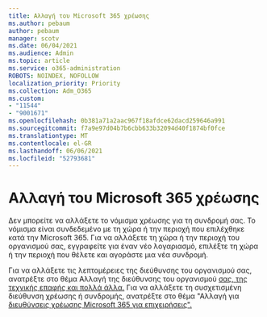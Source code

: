 ```yaml
---
title: Αλλαγή του Microsoft 365 χρέωσης
ms.author: pebaum
author: pebaum
manager: scotv
ms.date: 06/04/2021
ms.audience: Admin
ms.topic: article
ms.service: o365-administration
ROBOTS: NOINDEX, NOFOLLOW
localization_priority: Priority
ms.collection: Adm_O365
ms.custom:
- "11544"
- "9001671"
ms.openlocfilehash: 0b381a71a2aac967f18afdce62dacd259646a991
ms.sourcegitcommit: f7a9e97d04b7b6cbb633b32094d40f1874bf0fce
ms.translationtype: MT
ms.contentlocale: el-GR
ms.lasthandoff: 06/06/2021
ms.locfileid: "52793681"
---
```

# <a name="change-your-microsoft-365-billing-currency"></a>Αλλαγή του Microsoft 365 χρέωσης

Δεν μπορείτε να αλλάξετε το νόμισμα χρέωσης για τη συνδρομή σας. Το νόμισμα είναι συνδεδεμένο με τη χώρα ή την περιοχή που επιλέχθηκε κατά την Microsoft 365. Για να αλλάξετε τη χώρα ή την περιοχή του οργανισμού σας, εγγραφείτε για έναν νέο λογαριασμό, επιλέξτε τη χώρα ή την περιοχή που θέλετε και αγοράστε μια νέα συνδρομή. 

Για να αλλάξετε τις λεπτομέρειες της διεύθυνσης του οργανισμού σας, ανατρέξτε στο θέμα Αλλαγή της διεύθυνσης του οργανισμού [σας, της τεχνικής επαφής και πολλά άλλα.](/microsoft-365/admin/manage/change-address-contact-and-more) Για να αλλάξετε τη συσχετισμένη διεύθυνση χρέωσης ή συνδρομής, ανατρέξτε στο θέμα "Αλλαγή για [διευθύνσεις χρέωσης Microsoft 365 για επιχειρήσεις".](/microsoft-365/commerce/billing-and-payments/change-your-billing-addresses) 
